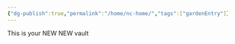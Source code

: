 ```yaml
---
{"dg-publish":true,"permalink":"/home/nc-home/","tags":["gardenEntry"]}
---
```


This is your NEW NEW vault
